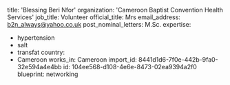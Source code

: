 title: 'Blessing Beri Nfor'
organization: 'Cameroon Baptist Convention Health Services'
job_title: Volunteer
official_title: Mrs
email_address: b2n_always@yahoo.co.uk
post_nominal_letters: M.Sc.
expertise:
  - hypertension
  - salt
  - transfat
country:
  - Cameroon
works_in: Cameroon
import_id: 8441d1d6-7f0e-442b-9fa0-32e594a4e4bb
id: 104ee568-d108-4e6e-8473-02ea9394a2f0
blueprint: networking
